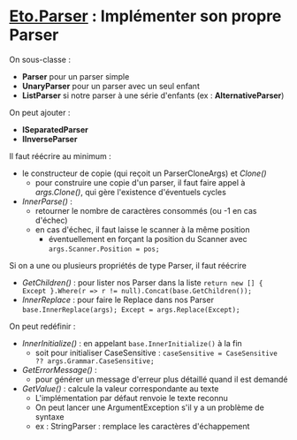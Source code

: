 # [Eto.Parser](DEV/c_sharp/Eto.Parse/index.md) : Implémenter son propre Parser

On sous-classe : 
- **Parser** pour un parser simple
- **UnaryParser** pour un parser avec un seul enfant
- **ListParser** si notre parser à une série d'enfants (ex : **AlternativeParser**)

On peut ajouter :
- **ISeparatedParser**
- **IInverseParser**

Il faut réécrire au minimum : 
- le constructeur de copie (qui reçoit un ParserCloneArgs) et _Clone()_
  - pour construire une copie d'un parser, il faut faire appel à _args.Clone()_, qui gère l'existence
    d'éventuels cycles
- _InnerParse()_ : 
  - retourner le nombre de caractères consommés (ou -1 en cas d'échec)
  - en cas d'échec, il faut laisse le scanner à la même position
     - éventuellement en forçant la position du Scanner avec `args.Scanner.Position = pos;`

Si on a une ou plusieurs propriétés de type Parser, il faut réécrire 
- _GetChildren()_ : pour lister nos Parser dans la liste
  `return new [] { Except }.Where(r => r != null).Concat(base.GetChildren());` 
- _InnerReplace_ : pour faire le Replace dans nos Parser
    `base.InnerReplace(args); Except = args.Replace(Except);`

On peut redéfinir : 
- _InnerInitialize()_ : en appelant `base.InnerInitialize()` à la fin
  - soit pour initialiser CaseSensitive : `caseSensitive = CaseSensitive ?? args.Grammar.CaseSensitive;`
- _GetErrorMessage()_ :
  - pour générer un message d'erreur plus détaillé quand il est demandé
- _GetValue()_ : calcule la valeur correspondante au texte
  - L'implémentation par défaut renvoie le texte reconnu
  - On peut lancer une ArgumentException s'il y a un problème de syntaxe
  - ex : StringParser : remplace les caractères d'échappement